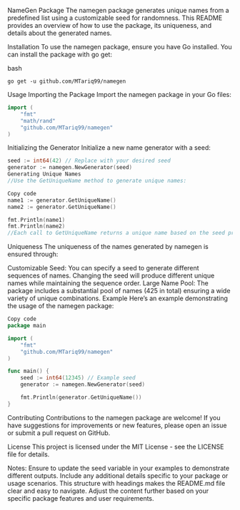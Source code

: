 NameGen Package
The namegen package generates unique names from a predefined list using a customizable seed for randomness. This README provides an overview of how to use the package, its uniqueness, and details about the generated names.

Installation
To use the namegen package, ensure you have Go installed. You can install the package with go get:

bash
```
go get -u github.com/MTariq99/namegen
```

Usage
Importing the Package
Import the namegen package in your Go files:

```go
import (
    "fmt"
    "math/rand"
    "github.com/MTariq99/namegen"
)
```
Initializing the Generator
Initialize a new name generator with a seed:

```go
seed := int64(42) // Replace with your desired seed
generator := namegen.NewGenerator(seed)
Generating Unique Names
//Use the GetUniqueName method to generate unique names:
```

```go
Copy code
name1 := generator.GetUniqueName()
name2 := generator.GetUniqueName()

fmt.Println(name1)
fmt.Println(name2)
//Each call to GetUniqueName returns a unique name based on the seed provided.
```

Uniqueness
The uniqueness of the names generated by namegen is ensured through:

Customizable Seed: You can specify a seed to generate different sequences of names. Changing the seed will produce different unique names while maintaining the sequence order.
Large Name Pool: The package includes a substantial pool of names (425 in total) ensuring a wide variety of unique combinations.
Example
Here’s an example demonstrating the usage of the namegen package:

```go
Copy code
package main

import (
    "fmt"
    "github.com/MTariq99/namegen"
)

func main() {
    seed := int64(12345) // Example seed
    generator := namegen.NewGenerator(seed)

    fmt.Println(generator.GetUniqueName())
}
```
Contributing
Contributions to the namegen package are welcome! If you have suggestions for improvements or new features, please open an issue or submit a pull request on GitHub.

License
This project is licensed under the MIT License - see the LICENSE file for details.

Notes:
Ensure to update the seed variable in your examples to demonstrate different outputs.
Include any additional details specific to your package or usage scenarios.
This structure with headings makes the README.md file clear and easy to navigate. Adjust the content further based on your specific package features and user requirements.

